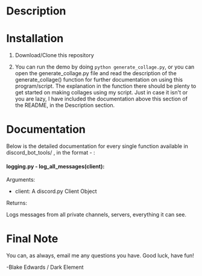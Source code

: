 # Description 

# Installation

1. Download/Clone this repository

2. You can run the demo by doing `python generate_collage.py`, or you can open the generate_collage.py file and read the description of the generate_collage() function for further documentation on using this program/script. The explanation in the function there should be plenty to get started on making collages using my script. Just in case it isn't or you are lazy, I have included the documentation above this section of the README, in the Description section.

# Documentation

Below is the detailed documentation for every single function available in discord_bot_tools/ ,
  in the format <filename> - <function> :

#### logging.py - log_all_messages(client):

Arguments:

* client: A discord.py Client Object

Returns:

Logs messages from all private channels, servers, everything it can see.


# Final Note

You can, as always, email me any questions you have. Good luck, have fun!

-Blake Edwards / Dark Element
